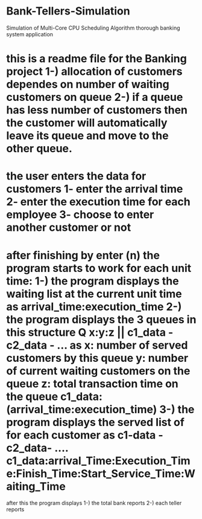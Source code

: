 # Bank-Tellers-Simulation
Simulation of Multi-Core CPU Scheduling Algorithm thorough banking system application

this is a readme file for the Banking project
	1-) allocation of customers dependes on number of waiting customers on queue 
	2-) if a queue has less number of customers then the customer will automatically leave its queue and move to the other queue.
========================================================
the user enters the data for customers 
	1- enter the arrival time 
	2- enter the execution time for each employee
	3- choose to enter another customer or not
========================================================
after finishing by enter (n)
	the program starts to work for each unit time:
	1-) the program displays the waiting list at the current unit time
		as arrival_time:execution_time
	2-) the program displays the 3 queues in this structure
		Q  x:y:z || c1_data - c2_data - ...
			as x: number of served customers by this queue
			   y: number of current waiting customers on the queue
			   z: total transaction time on the queue
			   c1_data: (arrival_time:execution_time)
	3-) the program displays the served list of for each customer as
	     c1-data - c2_data- ....
  	     c1_data:arrival_Time:Execution_Time:Finish_Time:Start_Service_Time:Waiting_Time
=============================================================
after this the program displays 
	1-) the total bank reports
	2-) each teller reports
			
